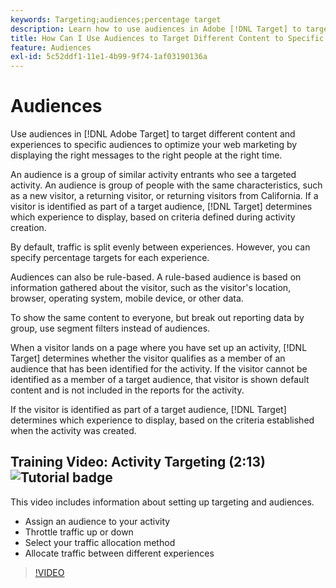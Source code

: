 ```yaml
---
keywords: Targeting;audiences;percentage target
description: Learn how to use audiences in Adobe [!DNL Target] to target different content and experiences to specific audiences to optimize your web marketing efforts.
title: How Can I Use Audiences to Target Different Content to Specific Segments?
feature: Audiences
exl-id: 5c52ddf1-11e1-4b99-9f74-1af03190136a
---
```

# Audiences

Use audiences in [!DNL Adobe Target] to target different content and experiences to specific audiences to optimize your web marketing by displaying the right messages to the right people at the right time.

An audience is a group of similar activity entrants who see a targeted activity. An audience is group of people with the same characteristics, such as a new visitor, a returning visitor, or returning visitors from California. If a visitor is identified as part of a target audience, [!DNL Target] determines which experience to display, based on criteria defined during activity creation.

By default, traffic is split evenly between experiences. However, you can specify percentage targets for each experience.

Audiences can also be rule-based. A rule-based audience is based on information gathered about the visitor, such as the visitor's location, browser, operating system, mobile device, or other data.

To show the same content to everyone, but break out reporting data by group, use segment filters instead of audiences.

When a visitor lands on a page where you have set up an activity, [!DNL Target] determines whether the visitor qualifies as a member of an audience that has been identified for the activity. If the visitor cannot be identified as a member of a target audience, that visitor is shown default content and is not included in the reports for the activity.

If the visitor is identified as part of a target audience, [!DNL Target] determines which experience to display, based on the criteria established when the activity was created.

## Training Video: Activity Targeting (2:13) ![Tutorial badge](/help/assets/tutorial.png)

This video includes information about setting up targeting and audiences.

* Assign an audience to your activity 
* Throttle traffic up or down 
* Select your traffic allocation method 
* Allocate traffic between different experiences

>[!VIDEO](https://video.tv.adobe.com/v/17385)
